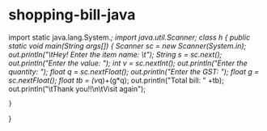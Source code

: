 # shopping-bill-java
import static java.lang.System.*;
import java.util.Scanner;
class h
{
	public static void main(String args[])
	{
		Scanner sc = new Scanner(System.in);
		out.println("\tHey! Enter the item name: \t");
		String s = sc.next();
		out.println("Enter the value: ");
		int v = sc.nextInt();
		out.println("Enter the quantity: ");
		float q = sc.nextFloat();
		out.println("Enter the GST: ");
		float g = sc.nextFloat();
		float tb = (v*q)+(g*q);
		out.println("Total bill: " +tb);
		out.println("\tThank you!!\n\tVisit again");
		
	}
}	
